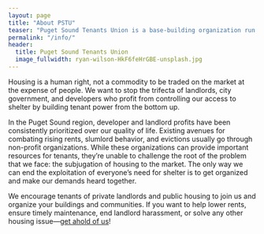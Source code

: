 ```yaml
---
layout: page
title: "About PSTU"
teaser: "Puget Sound Tenants Union is a base-building organization run by tenants who are tired of rising rents, evictions, and abusive landlords."
permalink: "/info/"
header:
  title: Puget Sound Tenants Union
  image_fullwidth: ryan-wilson-HkF6feHrGBE-unsplash.jpg
---
```


Housing is a human right, not a commodity to be traded on the market at the
expense of people. We want to stop the trifecta of landlords, city government,
and developers who profit from controlling our access to shelter by building
tenant power from the bottom up.

In the Puget Sound region, developer and landlord profits have been consistently
prioritized over our quality of life. Existing avenues for combating rising
rents, slumlord behavior, and evictions usually go through non-profit
organizations. While these organizations can provide important resources for
tenants, they’re unable to challenge the root of the problem that we face: the
subjugation of housing to the market. The only way we can end the exploitation
of everyone’s need for shelter is to get organized and make our demands heard
together.

We encourage tenants of private landlords and public housing to join us and
organize your buildings and communities. If you want to help lower rents, ensure
timely maintenance, end landlord harassment, or solve any other housing
issue—[get ahold of us](/contact/)!
